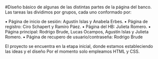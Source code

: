#Diseño básico de algunas de las distintas partes de la página del banco.  Las tareas las dividimos por grupos, cada uno conformado por:

▪ Página de inicio de sesión: Agustín Islas y Anabela Erbes.
▪ Página de registro: Ciro Schapert y Ramiro Páez.
▪ Página del HB: Julieta Romero.
▪ Página principal: Rodrigo Brude, Lucas Ocampos, Agustín Islas y Julieta Romero.
▪ Página de recupero de usuario/contraseña: Rodrigo Brude

El proyecto se encuentra en la etapa inicial, donde estamos estableciendo las ideas y el diseño
Por el momento solo empleamos HTML y CSS.

